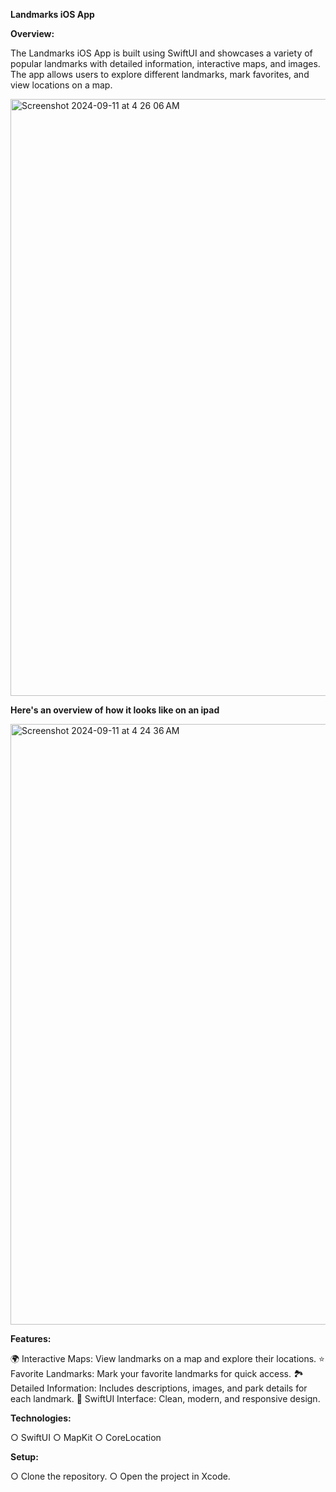 **Landmarks iOS App**

**Overview:**

The Landmarks iOS App is built using SwiftUI and showcases a variety of popular landmarks with detailed information, interactive maps, and images. The app allows users to explore different landmarks, mark favorites, and view locations on a map.

<img width="955" alt="Screenshot 2024-09-11 at 4 26 06 AM" src="https://github.com/user-attachments/assets/84698bb4-5e9b-4d4e-9a03-f87f81057bd0">

**Here's an overview of how it looks like on an ipad**

<img width="961" alt="Screenshot 2024-09-11 at 4 24 36 AM" src="https://github.com/user-attachments/assets/250ea63d-65f7-4013-bc0b-48353a5e00d4">

**Features:**

🌍 Interactive Maps: View landmarks on a map and explore their locations.
⭐ Favorite Landmarks: Mark your favorite landmarks for quick access.
🏞️ Detailed Information: Includes descriptions, images, and park details for each landmark.
🎨 SwiftUI Interface: Clean, modern, and responsive design.

**Technologies:**

○ SwiftUI
○ MapKit
○ CoreLocation

**Setup:**

○ Clone the repository.
○ Open the project in Xcode.


